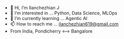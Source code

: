 - 👋 Hi, I’m Ilanchezhian J
- 👀 I’m interested in ... Python, Data Science, MLOps
- 🌱 I’m currently learning ... Agentic AI
- 📫 How to reach me ... ilanchezhian619@gmail.com
- From India, Pondicherry <--> Bangalore

<!---
ilanj/ilanj is a ✨ special ✨ repository because its `README.md` (this file) appears on your GitHub profile.
You can click the Preview link to take a look at your changes.
--->
